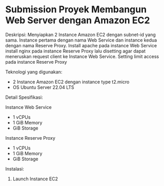 # Submission Proyek Membangun Web Server dengan Amazon EC2

Deskripsi: 
Menyiapkan 2 Instance Amazon EC2 dengan subnet-id yang sama. 
Instance pertama dengan nama Web Service dan instance kedua dengan nama Reserve Proxy.
Install apache pada instance Web Service
install nginx pada instance Reserve Proxy lalu disetting agar dapat meneruskan request client ke Instance Web Service.
Setting limit access pada instance Reserve Proxy

Teknologi yang digunakan:
* 2 Instance Amazon EC2 dengan instance type t2.micro 
* OS Ubuntu Server 22.04 LTS

Detail Spesifikasi:

Instance Web Service 
   * 1 vCPUs
   * 1 GiB Memory 
   * GiB Storage

Instance Reserve Proxy
   * 1 vCPUs
   * 1 GiB Memory 
   * GiB Storage

Instalasi:

1. Launch Instance EC2
```sh

```
